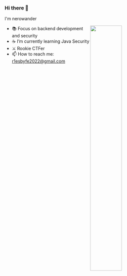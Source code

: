 ### Hi there 👋

I'm nerowander

<a href="https://github.com/nerowander?tab=repositories">
    <img align="right" width="45%" src="https://github-readme-stats.vercel.app/api?username=ma5hr00m&hide_title=true&hide_border=true&show_icons=true&bg_color=00000000" />
</a>

- 📚 Focus on backend development and security 
- ☕ I’m currently learning Java Security
- ⚔️ Rookie CTFer
- 📫 How to reach me: r1esbyfe2022@gmail.com

